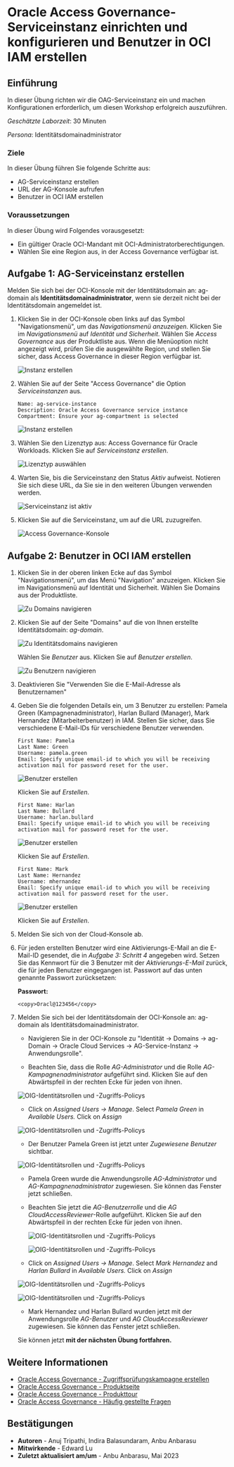 # Oracle Access Governance-Serviceinstanz einrichten und konfigurieren und Benutzer in OCI IAM erstellen

## Einführung

In dieser Übung richten wir die OAG-Serviceinstanz ein und machen Konfigurationen erforderlich, um diesen Workshop erfolgreich auszuführen.

_Geschätzte Laborzeit_: 30 Minuten

_Persona_: Identitätsdomainadministrator

### Ziele

In dieser Übung führen Sie folgende Schritte aus:

*   AG-Serviceinstanz erstellen
*   URL der AG-Konsole aufrufen
*   Benutzer in OCI IAM erstellen

### Voraussetzungen

In dieser Übung wird Folgendes vorausgesetzt:

*   Ein gültiger Oracle OCI-Mandant mit OCI-Administratorberechtigungen.
*   Wählen Sie eine Region aus, in der Access Governance verfügbar ist.

## Aufgabe 1: AG-Serviceinstanz erstellen

Melden Sie sich bei der OCI-Konsole mit der Identitätsdomain an: ag-domain als **Identitätsdomainadministrator**, wenn sie derzeit nicht bei der Identitätsdomain angemeldet ist.

1.  Klicken Sie in der OCI-Konsole oben links auf das Symbol "Navigationsmenü", um das _Navigationsmenü anzuzeigen._ Klicken Sie im _Navigationsmenü_ auf _Identität und Sicherheit_. Wählen Sie _Access Governance_ aus der Produktliste aus. Wenn die Menüoption nicht angezeigt wird, prüfen Sie die ausgewählte Region, und stellen Sie sicher, dass Access Governance in dieser Region verfügbar ist.
    
    ![Instanz erstellen](images/oci-console.png)
    
2.  Wählen Sie auf der Seite "Access Governance" die Option _Serviceinstanzen_ aus.
    
        Name: ag-service-instance
        Description: Oracle Access Governance service instance
        Compartment: Ensure your ag-compartment is selected
        
    
    ![Instanz erstellen](images/create-service-instance.png)
    
3.  Wählen Sie den Lizenztyp aus: Access Governance für Oracle Workloads. Klicken Sie auf _Serviceinstanz erstellen_.
    
    ![Lizenztyp auswählen](images/license-type.png)
    
4.  Warten Sie, bis die Serviceinstanz den Status _Aktiv_ aufweist. Notieren Sie sich diese URL, da Sie sie in den weiteren Übungen verwenden werden.
    
    ![Serviceinstanz ist aktiv](images/ag-url.png)
    
5.  Klicken Sie auf die Serviceinstanz, um auf die URL zuzugreifen.
    
    ![Access Governance-Konsole](images/ag-console.png)
    

## Aufgabe 2: Benutzer in OCI IAM erstellen

1.  Klicken Sie in der oberen linken Ecke auf das Symbol "Navigationsmenü", um das Menü "Navigation" anzuzeigen. Klicken Sie im Navigationsmenü auf Identität und Sicherheit. Wählen Sie Domains aus der Produktliste.
    
    ![Zu Domains navigieren](images/navigate-select-domain.png)
    
2.  Klicken Sie auf der Seite "Domains" auf die von Ihnen erstellte Identitätsdomain: _ag-domain_.
    
    ![Zu Identitätsdomains navigieren](images/open-domains.png)
    
    Wählen Sie _Benutzer_ aus. Klicken Sie auf _Benutzer erstellen_.
    
    ![Zu Benutzern navigieren](images/navigate-to-users.png)
    
3.  Deaktivieren Sie "Verwenden Sie die E-Mail-Adresse als Benutzernamen"
    
4.  Geben Sie die folgenden Details ein, um 3 Benutzer zu erstellen: Pamela Green (Kampagnenadministrator), Harlan Bullard (Manager), Mark Hernandez (Mitarbeiterbenutzer) in IAM. Stellen Sie sicher, dass Sie verschiedene E-Mail-IDs für verschiedene Benutzer verwenden.
    
        First Name: Pamela
        Last Name: Green
        Username: pamela.green
        Email: Specify unique email-id to which you will be receiving activation mail for password reset for the user. 
        
    
    ![Benutzer erstellen](images/user-create-pamela.png)
    
    Klicken Sie auf _Erstellen_.
    
        First Name: Harlan
        Last Name: Bullard
        Username: harlan.bullard
        Email: Specify unique email-id to which you will be receiving activation mail for password reset for the user. 
        
    
    ![Benutzer erstellen](images/user-create-harlan.png)
    
    Klicken Sie auf _Erstellen_.
    
        First Name: Mark
        Last Name: Hernandez
        Username: mhernandez
        Email: Specify unique email-id to which you will be receiving activation mail for password reset for the user. 
        
    
    ![Benutzer erstellen](images/user-create-mark.png)
    
    Klicken Sie auf _Erstellen_.
    
5.  Melden Sie sich von der Cloud-Konsole ab.
    
6.  Für jeden erstellten Benutzer wird eine Aktivierungs-E-Mail an die E-Mail-ID gesendet, die in _Aufgabe 3: Schritt 4_ angegeben wird. Setzen Sie das Kennwort für die 3 Benutzer mit der _Aktivierungs-E-Mail_ zurück, die für jeden Benutzer eingegangen ist. Passwort auf das unten genannte Passwort zurücksetzen:
    
    **Passwort:**
    
        <copy>Oracl@123456</copy>
        
7.  Melden Sie sich bei der Identitätsdomain der OCI-Konsole an: ag-domain als Identitätsdomainadministrator.
    
    *   Navigieren Sie in der OCI-Konsole zu "Identität -> Domains -> ag-Domain -> Oracle Cloud Services -> AG-Service-Instanz -> Anwendungsrolle".
        
    *   Beachten Sie, dass die Rolle _AG-Administrator_ und die Rolle _AG-Kampagnenadministrator_ aufgeführt sind. Klicken Sie auf den Abwärtspfeil in der rechten Ecke für jeden von ihnen.
        
    
    ![OIG-Identitätsrollen und -Zugriffs-Policys](images/user-approle.png)
    
    *   Click on _Assigned Users -> Manage_. Select _Pamela Green_ in _Available Users._ Click on _Assign_
    
    ![OIG-Identitätsrollen und -Zugriffs-Policys](images/user-approle-list.png)
    
    *   Der Benutzer Pamela Green ist jetzt unter _Zugewiesene Benutzer_ sichtbar.
    
    ![OIG-Identitätsrollen und -Zugriffs-Policys](images/user-approle-assign.png)
    
    *   Pamela Green wurde die Anwendungsrolle _AG-Administrator_ und _AG-Kampagnenadministrator_ zugewiesen. Sie können das Fenster jetzt schließen.
        
    *   Beachten Sie jetzt die _AG-Benutzerrolle_ und die _AG CloudAccessReviewer_\-Rolle aufgeführt. Klicken Sie auf den Abwärtspfeil in der rechten Ecke für jeden von ihnen.
        
        ![OIG-Identitätsrollen und -Zugriffs-Policys](images/aguser.png)
        
        ![OIG-Identitätsrollen und -Zugriffs-Policys](images/agreviewer.png)
        
    *   Click on _Assigned Users -> Manage_. Select _Mark Hernandez_ and _Harlan Bullard_ in _Available Users._ Click on _Assign_
        
    
    ![OIG-Identitätsrollen und -Zugriffs-Policys](images/ag-userassign.png)
    
    ![OIG-Identitätsrollen und -Zugriffs-Policys](images/ag-reviewerassign.png)
    
    *   Mark Hernandez und Harlan Bullard wurden jetzt mit der Anwendungsrolle _AG-Benutzer_ und _AG CloudAccessReviewer_ zugewiesen. Sie können das Fenster jetzt schließen.
    
    Sie können jetzt **mit der nächsten Übung fortfahren.**
    

## Weitere Informationen

*   [Oracle Access Governance - Zugriffsprüfungskampagne erstellen](https://docs.oracle.com/en/cloud/paas/access-governance/pdapg/index.html)
*   [Oracle Access Governance - Produktseite](https://www.oracle.com/security/cloud-security/access-governance/)
*   [Oracle Access Governance - Produkttour](https://www.oracle.com/webfolder/s/quicktours/paas/pt-sec-access-governance/index.html)
*   [Oracle Access Governance - Häufig gestellte Fragen](https://www.oracle.com/security/cloud-security/access-governance/faq/)

## Bestätigungen

*   **Autoren** - Anuj Tripathi, Indira Balasundaram, Anbu Anbarasu
*   **Mitwirkende** - Edward Lu
*   **Zuletzt aktualisiert am/um** - Anbu Anbarasu, Mai 2023